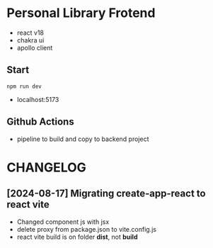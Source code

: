 # Personal Library Frotend

- react v18
- chakra ui
- apollo client

## Start

`npm run dev`

- localhost:5173

## Github Actions

- pipeline to build and copy to backend project

# CHANGELOG

## [2024-08-17] Migrating create-app-react to react vite

- Changed component js with jsx
- delete proxy from package.json to vite.config.js
- react vite build is on folder **dist**, not **build**
